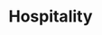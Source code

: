 ---
title: Hospitality
slug: hospitality
taxonomy:
	tag: industry
content:
    items:
        '@taxonomy.industry': hospitality
    order:
        by: date
        dir: desc
---